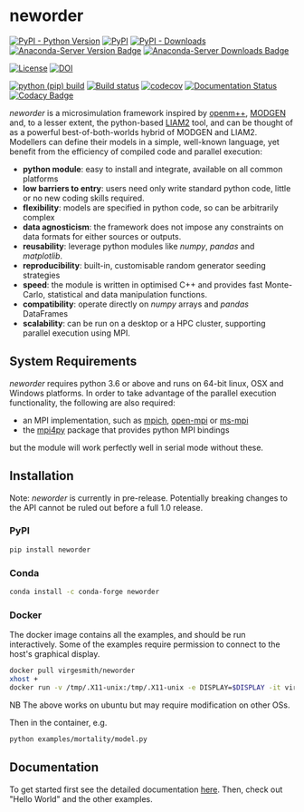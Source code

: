 # neworder

[![PyPI - Python Version](https://img.shields.io/pypi/pyversions/neworder)](https://pypi.org/project/neworder/)
[![PyPI](https://img.shields.io/pypi/v/neworder)](https://pypi.org/project/neworder/)
[![PyPI - Downloads](https://img.shields.io/pypi/dm/neworder)](https://pypi.org/project/neworder/)
[![Anaconda-Server Version Badge](https://anaconda.org/conda-forge/neworder/badges/version.svg)](https://anaconda.org/conda-forge/neworder)
[![Anaconda-Server Downloads Badge](https://anaconda.org/conda-forge/neworder/badges/downloads.svg)](https://anaconda.org/conda-forge/neworder)

[![License](https://img.shields.io/github/license/mashape/apistatus.svg)](https://opensource.org/licenses/MIT)
[![DOI](https://zenodo.org/badge/111997710.svg)](https://zenodo.org/badge/latestdoi/111997710)

<!--[![Build Status](https://travis-ci.org/virgesmith/neworder.png?branch=master)](https://travis-ci.org/virgesmith/neworder)-->
[![python (pip) build](https://github.com/virgesmith/humanleague/actions/workflows/pip-package.yml/badge.svg)]()
[![Build status](https://ci.appveyor.com/api/projects/status/oycn4is2insoiun7?svg=true)](https://ci.appveyor.com/project/virgesmith/neworder)
[![codecov](https://codecov.io/gh/virgesmith/neworder/branch/master/graph/badge.svg?token=g5mDOcjGTD)](https://codecov.io/gh/virgesmith/neworder)
[![Documentation Status](https://readthedocs.org/projects/neworder/badge/?version=latest)](https://neworder.readthedocs.io/en/latest/?badge=latest)
[![Codacy Badge](https://api.codacy.com/project/badge/Grade/2f3d4cbf0d174b07b527c64b700db77f)](https://www.codacy.com/app/virgesmith/neworder?utm_source=github.com&amp;utm_medium=referral&amp;utm_content=virgesmith/neworder&amp;utm_campaign=Badge_Grade)

[//]: # (!readme!)

*neworder* is a microsimulation framework inspired by [openm++](https://openmpp.org/), [MODGEN](https://www.statcan.gc.ca/eng/microsimulation/modgen/modgen) and, to a lesser extent, the python-based [LIAM2](http://liam2.plan.be/pages/about.html) tool, and can be thought of as a powerful best-of-both-worlds hybrid of MODGEN and LIAM2. Modellers can define their models in a simple, well-known language, yet benefit from the efficiency of compiled code and parallel execution:

- **python module**: easy to install and integrate, available on all common platforms
- **low barriers to entry**: users need only write standard python code, little or no new coding skills required.
- **flexibility**: models are specified in python code, so can be arbitrarily complex
- **data agnosticism**: the framework does not impose any constraints on data formats for either sources or outputs.
- **reusability**: leverage python modules like *numpy*, *pandas* and *matplotlib*.
- **reproducibility**: built-in, customisable random generator seeding strategies
- **speed**: the module is written in optimised C++ and provides fast Monte-Carlo, statistical and data manipulation functions.
- **compatibility**: operate directly on *numpy* arrays and *pandas* DataFrames
- **scalability**: can be run on a desktop or a HPC cluster, supporting parallel execution using MPI.

## System Requirements

*neworder* requires python 3.6 or above and runs on 64-bit linux, OSX and Windows platforms. In order to take advantage of the parallel execution functionality, the following are also required:

- an MPI implementation, such as [mpich](https://www.mpich.org/), [open-mpi](https://www.open-mpi.org/) or [ms-mpi](https://docs.microsoft.com/en-us/message-passing-interface/microsoft-mpi)
- the [mpi4py](https://mpi4py.readthedocs.io/en/stable/) package that provides python MPI bindings

but the module will work perfectly well in serial mode without these.

## Installation

Note: *neworder* is currently in pre-release. Potentially breaking changes to the API cannot be ruled out before a full 1.0 release.

### PyPI

```bash
pip install neworder
```

### Conda

```bash
conda install -c conda-forge neworder
```

### Docker

The docker image contains all the examples, and should be run interactively. Some of the examples require permission to connect to the host's graphical display.

```bash
docker pull virgesmith/neworder
xhost +
docker run -v /tmp/.X11-unix:/tmp/.X11-unix -e DISPLAY=$DISPLAY -it virgesmith/neworder
```

NB The above works on ubuntu but may require modification on other OSs.

Then in the container, e.g.

```bash
python examples/mortality/model.py
```

[//]: # (!readme!)

## Documentation

To get started first see the detailed documentation [here](https://neworder.readthedocs.io). Then, check out "Hello World"
and the other examples.
